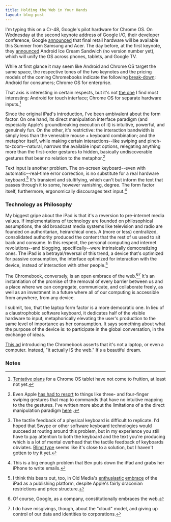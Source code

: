 ```yaml
---
title: Holding the Web in Your Hands
layout: blog-post
---
```


I'm typing this on a Cr-48, Google's pilot hardware for Chrome OS. On
Wednesday at the second keynote address of Google I/O, their developer
conference, Google
[announced](http://thisismynext.com/2011/05/11/google-chromebooks-coming/)
that final retail hardware will be available this Summer from Samsung
and Acer. The day before, at the first keynote, they
[announced](http://thisismynext.com/2011/05/10/google-io-android-ice-cream-sandwich/)
Android Ice Cream Sandwich (no version number yet), which will unify the
OS across phones, tablets, and Google TV.

While at first glance it may seem like Android and Chrome OS target the
same space, the respective tones of the two keynotes and the pricing
models of the coming Chromebooks indicate the following
[break-down](http://twitter.com/#!/reckless/status/68373650872610816):
Android for consumers; Chrome OS for enterprise.

That axis is interesting in certain respects, but it's not [the
one](http://twitter.com/#!/chockenberry/status/68374633065361408) I find
most interesting: Android for touch interface; Chrome OS for separate
hardware inputs.[^1]

Since the original iPad's introduction, I've been ambivalent about the
form factor. On one hand, its direct manipulation interface paradigm
(and especially Apple's groundbreaking execution of it) is intuitive,
powerful, and genuinely fun. On the other, it's restrictive: the
interaction bandwidth is simply less than the venerable mouse + keyboard
combination; and the metaphor itself, while making certain
interactions--like swiping and pinch-to-zoom--natural, narrows the
available input options, relegating anything more than the first-order
gestures to hidden, basically undiscoverable gestures that bear no
relation to the metaphor.[^2]

Text input is another problem. The on-screen keyboard--even with
automatic--real-time error correction, is no substitute for a real
hardware keyboard.[^3] It's transient and stultifying, which
can't but inform the text that passes through it to some, however
vanishing, degree. The form factor itself, furthermore, ergonomically
discourages text input.[^4]

### Technology as Philosophy

My biggest gripe about the iPad is that it's a reversion to pre-internet
media values. If implementations of technology are founded on
philosophical assumptions, the old broadcast media systems like
television and radio are founded on authoritarian, heirarchical ones. A
(more or less) centralized, consolidated authority produced the content
that the rest of us used to sit back and consume. In this respect, the
personal computing and internet revolutions--and blogging,
specifically--were intrinsically democratizing ones. The iPad is a
betrayal/reversal of this trend, a device that's optimized for passive
consumption, the interface optimized for interaction with the device,
instead of interaction with other people.[^5]

The Chromebook, conversely, is an open embrace of the
web.[^6][^7] It's an instantiation of the promise of the
removal of every barrier between us and a place where we can congregate,
communicate, and collaborate freely, as well as an investment in a
future where all of our computing is accessible from anywhere, from any
device.

I submit, too, that the laptop form factor is a more democratic one. In
lieu of a claustrophobic software keyboard, it dedicates half of the
visible hardware to input, metaphorically elevating the user's
production to the same level of importance as her consumption. It says
something about what the purpose of the device is: to participate in the
global conversation, in the exchange of ideas.

[This
ad](http://www.youtube.com/watch?v=TVqe8ieqz10&feature=player_embedded)
introducing the Chromebook asserts that it's not a laptop, or even a
computer. Instead, "it actually IS the web." It's a beautiful dream.

### Notes

[^1]: [Tentative
    plans](http://dev.chromium.org/chromium-os/user-experience/form-factors/tablet)
    for a Chrome OS tablet have not come to fruition, at least not yet.
    

[^2]: Even Apple [has had to
    resort](http://www.wired.com/gadgetlab/2011/01/apple-ios-multitouch/)
    to things like three- and four-finger swiping gestures that map to
    commands that have no intuitive mapping to the the gestures. I've
    written more about the limitations of a the direct manipulation
    paradigm
    [here](http://blog.byjoemoon.com/post/3556631202/touch-ui-is-not-the-future-of-everything)
    . 

[^3]: The tactile feedback of a physical keyboard is difficult to
    replicate. I'd hoped that Swype or other software keyboard
    technologies would succeed at routing around this problem, but in my
    experience you still have to pay attention to both the keyboard and
    the text you're producing which is a lot of mental overhead that the
    tactile feedback of keyboards obviates. [Blind
    type](http://www.youtube.com/watch?v=M9b8NlMd79w&feature=player_embedded)
    seems like it's close to a solution, but I haven't gotten to try it
    yet. 

[^4]: This is a big enough problem that Bev puts down the iPad and grabs
    her iPhone to write emails. 

[^5]: I think this bears out, too, in Old Media's
    [enthusiastic](http://www.thedaily.com/)
    [embrace](http://arstechnica.com/apple/news/2011/05/conde-nast-to-roll-out-ipad-subscriptions-starting-with-the-new-yorker.ars)
    of the iPad as a publishing platform, despite Apple's fairly
    draconian restrictions and price structure.
    

[^6]: Of course, Google, as a company, constitutionally embraces the web.
    

[^7]: I do have misgivings, though, about the "cloud" model, and giving up
    control of our data and identities to corporations.
    


